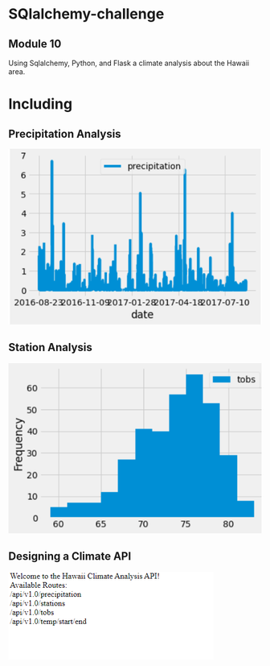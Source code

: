 # SQlalchemy-challenge

## Module 10

Using Sqlalchemy, Python, and Flask a climate analysis about the Hawaii area.

# Including 

## Precipitation Analysis
![](https://github.com/Gilaine-UOT/sqlalchemy-challenge/blob/main/Images/Precipitation%20Analysis.PNG)


## Station Analysis

![](https://github.com/Gilaine-UOT/sqlalchemy-challenge/blob/main/Images/Sation%20Analysis.PNG)


## Designing a Climate API


![](https://github.com/Gilaine-UOT/sqlalchemy-challenge/blob/main/Images/Capture%20--.PNG)
